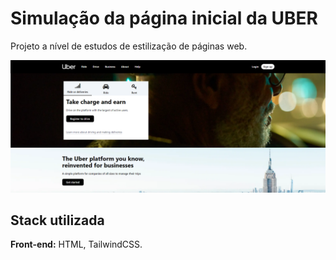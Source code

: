 
# Simulação da página inicial da UBER

Projeto a nível de estudos de estilização de páginas web.


![Alt text](src/assets/tela_inicial_uber.png)


## Stack utilizada

**Front-end:** HTML, TailwindCSS.

